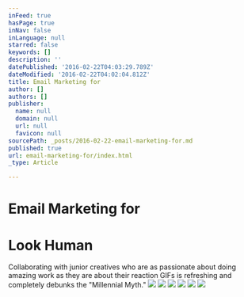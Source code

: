 ```yaml
---
inFeed: true
hasPage: true
inNav: false
inLanguage: null
starred: false
keywords: []
description: ''
datePublished: '2016-02-22T04:03:29.789Z'
dateModified: '2016-02-22T04:02:04.812Z'
title: Email Marketing for
author: []
authors: []
publisher:
  name: null
  domain: null
  url: null
  favicon: null
sourcePath: _posts/2016-02-22-email-marketing-for.md
published: true
url: email-marketing-for/index.html
_type: Article

---
```

# Email Marketing for

# Look Human

Collaborating with junior creatives who are as passionate about doing amazing work as they are about their reaction GIFs is refreshing and completely debunks the "Millennial Myth." ![](https://the-grid-user-content.s3-us-west-2.amazonaws.com/2903725c-f7b2-4d03-80d9-78a10a04e001.jpg)
![](https://the-grid-user-content.s3-us-west-2.amazonaws.com/a07a0da1-cb85-4868-8a48-118c50442919.jpg)
![](https://the-grid-user-content.s3-us-west-2.amazonaws.com/b8f7e68d-b34a-4474-aeda-97976649138d.jpg)
![](https://the-grid-user-content.s3-us-west-2.amazonaws.com/46091565-c055-437b-a975-edfd897a8124.jpg)
![](https://the-grid-user-content.s3-us-west-2.amazonaws.com/c78c021a-9e2e-4dd2-8672-a9ac00f2056b.jpg)
![](https://the-grid-user-content.s3-us-west-2.amazonaws.com/d11ae844-c727-4282-8770-2d8a917e9fbe.jpg)